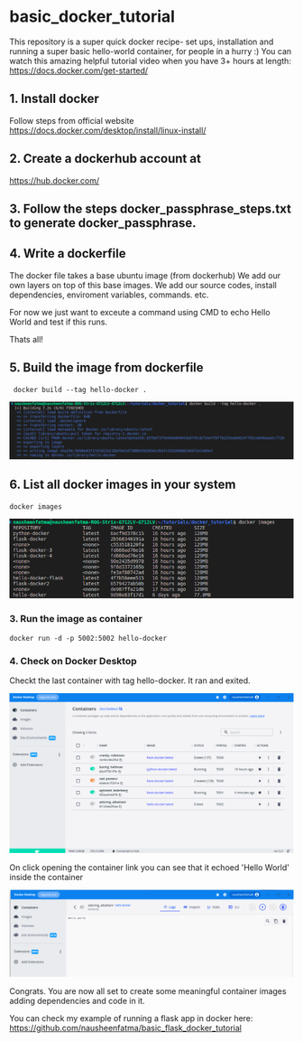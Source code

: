 # basic_docker_tutorial

This repository is a super quick docker recipe- set ups, installation and running a super basic hello-world container, 
for people in a hurry :)
You can watch this amazing helpful tutorial video when you have 3+ hours at length: https://docs.docker.com/get-started/

## 1. Install docker
Follow steps from official website
https://docs.docker.com/desktop/install/linux-install/


## 2. Create a dockerhub account at
https://hub.docker.com/

## 3. Follow the steps docker_passphrase_steps.txt to generate docker_passphrase.

## 4. Write a dockerfile
The docker file takes a base ubuntu image (from dockerhub)
We add our own layers on top of this base images. We add our source codes, install dependencies, enviroment variables, commands. etc.

For now we just want to exceute a command using CMD to echo Hello World and test if this runs.

Thats all!

## 5. Build the image from dockerfile

```
 docker build --tag hello-docker .
```

![Alt text](snippets/docker_build.png)

## 6. List all docker images in your system

```
docker images
```

![Alt text](snippets/docker-images.png)

### 3. Run the image as container

```
docker run -d -p 5002:5002 hello-docker
```

### 4. Check on Docker Desktop

Checkt the last container with tag hello-docker. It ran and exited.

![Alt text](snippets/docker-desktop.png)

On click opening the container link you can see that it echoed 'Hello World' inside the container

![Alt text](snippets/docker-output.png)



Congrats. You are now all set to create some meaningful container images adding dependencies and code in it.

You can check my example of running a flask app in docker here: https://github.com/nausheenfatma/basic_flask_docker_tutorial
